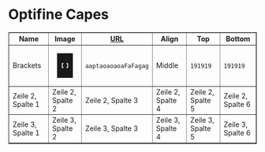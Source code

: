 # Optifine Capes

<table border="1">
    <thead>
        <tr>
            <th>Name</th>
            <th>Image</th>
            <th><a href="https://livzmc.net/banner/">URL</a></th>
            <th>Align</th>
            <th>Top</th>
            <th>Bottom</th>
        </tr>
    </thead>
    <tbody>
        <tr>
            <td>Brackets</td>
            <td><p align="center"><img align="center" height="50" src="https://github.com/annhilati/annhilati/blob/main/GitHub%20images/minecraft/Bracket%20Cape.png" /></p></td>
            <td><code>aaptaoaoaoaFaFagag</code></td>
            <td>Middle</td>
            <td><code>191919</code></td>
            <td><code>191919</code></td>
        </tr>
        <tr>
            <td>Zeile 2, Spalte 1</td>
            <td>Zeile 2, Spalte 2</td>
            <td>Zeile 2, Spalte 3</td>
            <td>Zeile 2, Spalte 4</td>
            <td>Zeile 2, Spalte 5</td>
            <td>Zeile 2, Spalte 6</td>
        </tr>
        <tr>
            <td>Zeile 3, Spalte 1</td>
            <td>Zeile 3, Spalte 2</td>
            <td>Zeile 3, Spalte 3</td>
            <td>Zeile 3, Spalte 4</td>
            <td>Zeile 3, Spalte 5</td>
            <td>Zeile 3, Spalte 6</td>
        </tr>
    </tbody>
</table>